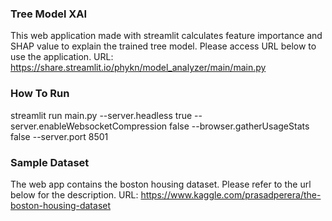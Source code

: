 ### Tree Model XAI
This web application made with streamlit calculates feature importance and SHAP value to explain the trained tree model. 
Please access URL below to use the application.
URL: https://share.streamlit.io/phykn/model_analyzer/main/main.py  

### How To Run
streamlit run main.py --server.headless true --server.enableWebsocketCompression false --browser.gatherUsageStats false --server.port 8501

### Sample Dataset
The web app contains the boston housing dataset. Please refer to the url below for the description.
URL: https://www.kaggle.com/prasadperera/the-boston-housing-dataset
